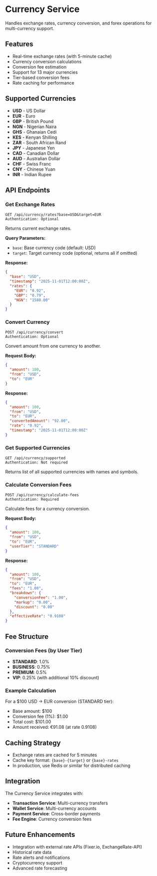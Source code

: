 # Currency Service

Handles exchange rates, currency conversion, and forex operations for multi-currency support.

## Features

- Real-time exchange rates (with 5-minute cache)
- Currency conversion calculations
- Conversion fee estimation
- Support for 13 major currencies
- Tier-based conversion fees
- Rate caching for performance

## Supported Currencies

- **USD** - US Dollar
- **EUR** - Euro
- **GBP** - British Pound
- **NGN** - Nigerian Naira
- **GHS** - Ghanaian Cedi
- **KES** - Kenyan Shilling
- **ZAR** - South African Rand
- **JPY** - Japanese Yen
- **CAD** - Canadian Dollar
- **AUD** - Australian Dollar
- **CHF** - Swiss Franc
- **CNY** - Chinese Yuan
- **INR** - Indian Rupee

## API Endpoints

### Get Exchange Rates
```
GET /api/currency/rates?base=USD&target=EUR
Authentication: Optional
```

Returns current exchange rates.

**Query Parameters:**
- `base`: Base currency code (default: USD)
- `target`: Target currency code (optional, returns all if omitted)

**Response:**
```json
{
  "base": "USD",
  "timestamp": "2025-11-01T12:00:00Z",
  "rates": {
    "EUR": "0.92",
    "GBP": "0.79",
    "NGN": "1580.00"
  }
}
```

### Convert Currency
```
POST /api/currency/convert
Authentication: Optional
```

Convert amount from one currency to another.

**Request Body:**
```json
{
  "amount": 100,
  "from": "USD",
  "to": "EUR"
}
```

**Response:**
```json
{
  "amount": 100,
  "from": "USD",
  "to": "EUR",
  "convertedAmount": "92.00",
  "rate": "0.92",
  "timestamp": "2025-11-01T12:00:00Z"
}
```

### Get Supported Currencies
```
GET /api/currency/supported
Authentication: Not required
```

Returns list of all supported currencies with names and symbols.

### Calculate Conversion Fees
```
POST /api/currency/calculate-fees
Authentication: Required
```

Calculate fees for a currency conversion.

**Request Body:**
```json
{
  "amount": 100,
  "from": "USD",
  "to": "EUR",
  "userTier": "STANDARD"
}
```

**Response:**
```json
{
  "amount": 100,
  "from": "USD",
  "to": "EUR",
  "fees": "1.00",
  "breakdown": {
    "conversionFee": "1.00",
    "markup": "0.00",
    "discount": "0.00"
  },
  "effectiveRate": "0.9108"
}
```

## Fee Structure

### Conversion Fees (by User Tier)

- **STANDARD**: 1.0%
- **BUSINESS**: 0.75%
- **PREMIUM**: 0.5%
- **VIP**: 0.25% (with additional 10% discount)

### Example Calculation

For a $100 USD → EUR conversion (STANDARD tier):
- Base amount: $100
- Conversion fee (1%): $1.00
- Total cost: $101.00
- Amount received: €91.08 (at rate 0.9108)

## Caching Strategy

- Exchange rates are cached for 5 minutes
- Cache key format: `{base}-{target}` or `{base}-rates`
- In production, use Redis or similar for distributed caching

## Integration

The Currency Service integrates with:
- **Transaction Service**: Multi-currency transfers
- **Wallet Service**: Multi-currency accounts
- **Payment Service**: Cross-border payments
- **Fee Engine**: Currency conversion fees

## Future Enhancements

- Integration with external rate APIs (Fixer.io, ExchangeRate-API)
- Historical rate data
- Rate alerts and notifications
- Cryptocurrency support
- Advanced rate forecasting

